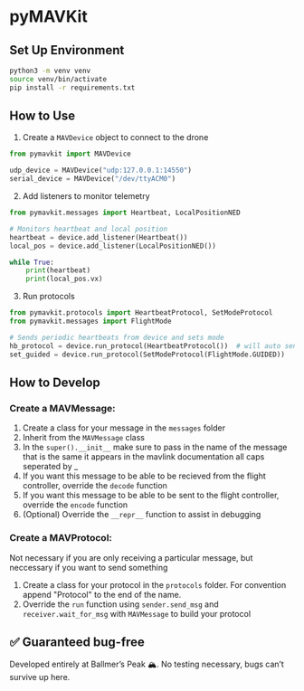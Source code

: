 # pyMAVKit

## Set Up Environment
```bash
python3 -m venv venv
source venv/bin/activate
pip install -r requirements.txt
```

## How to Use
1. Create a `MAVDevice` object to connect to the drone
```python
from pymavkit import MAVDevice

udp_device = MAVDevice("udp:127.0.0.1:14550")
serial_device = MAVDevice("/dev/ttyACM0")
```

2. Add listeners to monitor telemetry
```python
from pymavkit.messages import Heartbeat, LocalPositionNED

# Monitors heartbeat and local position
heartbeat = device.add_listener(Heartbeat())
local_pos = device.add_listener(LocalPositionNED())

while True:
    print(heartbeat)
    print(local_pos.vx)
```

3. Run protocols
```python
from pymavkit.protocols import HeartbeatProtocol, SetModeProtocol
from pymavkit.messages import FlightMode

# Sends periodic heartbeats from device and sets mode
hb_protocol = device.run_protocol(HeartbeatProtocol())  # will auto send at 1 hz
set_guided = device.run_protocol(SetModeProtocol(FlightMode.GUIDED))
```


## How to Develop

### Create a MAVMessage:
1. Create a class for your message in the `messages` folder
2. Inherit from the `MAVMessage` class
3. In the `super().__init__` make sure to pass in the name of the message that is the same it appears in the mavlink documentation all caps seperated by _
4. If you want this message to be able to be recieved from the flight controller, override the `decode` function
5. If you want this message to be able to be sent to the flight controller, override the `encode` function
6. (Optional) Override the `__repr__` function to assist in debugging

### Create a MAVProtocol:
Not necessary if you are only receiving a particular message, but neccessary if you want to send something
1. Create a class for your protocol in the `protocols` folder. For convention append "Protocol" to the end of the name.
2. Override the `run` function using `sender.send_msg` and `receiver.wait_for_msg` with `MAVMessage` to build your protocol

## ✅ Guaranteed bug-free
Developed entirely at Ballmer’s Peak 🏔️. No testing necessary, bugs can’t survive up here.
